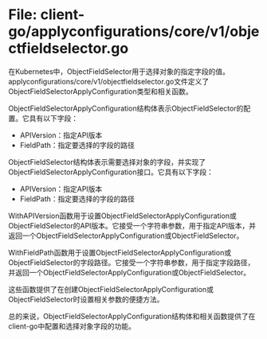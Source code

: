 # File: client-go/applyconfigurations/core/v1/objectfieldselector.go

在Kubernetes中，ObjectFieldSelector用于选择对象的指定字段的值。applyconfigurations/core/v1/objectfieldselector.go文件定义了ObjectFieldSelectorApplyConfiguration类型和相关函数。

ObjectFieldSelectorApplyConfiguration结构体表示ObjectFieldSelector的配置。它具有以下字段：
- APIVersion：指定API版本
- FieldPath：指定要选择的字段的路径

ObjectFieldSelector结构体表示需要选择对象的字段，并实现了ObjectFieldSelectorApplyConfiguration接口。它具有以下字段：
- APIVersion：指定API版本
- FieldPath：指定要选择的字段的路径

WithAPIVersion函数用于设置ObjectFieldSelectorApplyConfiguration或ObjectFieldSelector的API版本。它接受一个字符串参数，用于指定API版本，并返回一个ObjectFieldSelectorApplyConfiguration或ObjectFieldSelector。

WithFieldPath函数用于设置ObjectFieldSelectorApplyConfiguration或ObjectFieldSelector的字段路径。它接受一个字符串参数，用于指定字段路径，并返回一个ObjectFieldSelectorApplyConfiguration或ObjectFieldSelector。

这些函数提供了在创建ObjectFieldSelectorApplyConfiguration或ObjectFieldSelector时设置相关参数的便捷方法。

总的来说，ObjectFieldSelectorApplyConfiguration结构体和相关函数提供了在client-go中配置和选择对象字段的功能。

